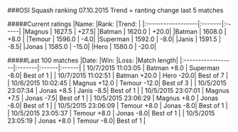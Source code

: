 ###OSI Squash ranking 07.10.2015
Trend = ranting change last 5 matches

#####Current ratings
|Name:              |Rank:   |Trend: |
|:------------------|:-------|:------|
|Magnus             | 1627.5 | +27.5|
|Batman             | 1620.0 | +20.0|
|Batman             | 1608.0 | +8.0 |
|Temour             | 1596.0 | -4.0|
|Superman           | 1592.0 | -8.0|
|Janis              | 1591.5 | -8.5|
|Jonas              | 1585.0 | -15.0|
|Hero               | 1580.0 | -20.0|

#####Last 100 matches
|Date:              |Win:   |Loss: |Match length| 
|:------------------|:-------|:------|:------|
| 10/7/2015 11:03:05 | Batman  +8.0 | Superman -8.0| Best of 1 |
| 10/7/2015 11:02:51 | Batman +20.0 | Hero -20.0| Best of 7 |
| 10/6/2015 10:02:45 | Magnus +12.0 | Temour -12.0| Best of 3 |
| 10/5/2015 23:07:34 | Jonas +8.5 | Janis -8.5| Best of 1 |
| 10/5/2015 23:07:01 | Magnus +7.5 | Jonas -7.5| Best of 1 |
| 10/5/2015 23:06:29 | Magnus +8.0 | Jonas -8.0| Best of 1 |
| 10/5/2015 23:06:09 | Temour +8.0 | Jonas -8.0| Best of 1 |
| 10/5/2015 23:05:37 | Temour +8.0 | Jonas -8.0| Best of 1 |
| 10/5/2015 23:05:19 | Jonas +8.0 | Temour -8.0| Best of 1 |
